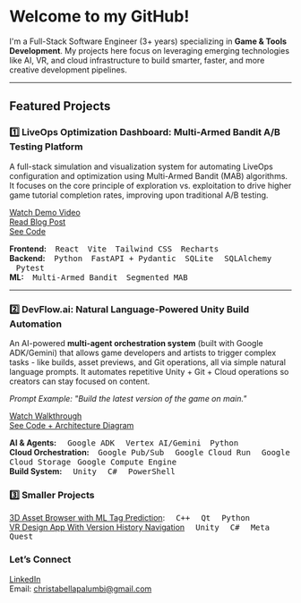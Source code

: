
# Welcome to my GitHub! 

<p>
I'm a Full-Stack Software Engineer (3+ years) specializing in <strong>Game & Tools Development</strong>. My projects here focus on leveraging emerging technologies like AI, VR, and cloud infrastructure to build smarter, faster, and more creative development pipelines.
</p>

---

## Featured Projects

### 1️⃣ LiveOps Optimization Dashboard: Multi-Armed Bandit A/B Testing Platform

A full-stack simulation and visualization system for automating LiveOps configuration and optimization using Multi-Armed Bandit (MAB) algorithms. It focuses on the core principle of exploration vs. exploitation to drive  higher game tutorial completion rates, improving upon traditional A/B testing.

[Watch Demo Video](https://www.youtube.com/watch?v=vEyCZdIfBWY) <br>
[Read Blog Post](https://medium.com/@christabellapalumbi/beyond-a-b-testing-automating-liveops-optimization-with-a-multi-armed-bandit-dashboard-ed22cc78b9ef) <br>
[See Code](https://github.com/cbpalumbi/liveops-dashboard)

**Frontend:** &nbsp;&nbsp;&nbsp;<kbd>React</kbd>&nbsp;&nbsp;&nbsp; <kbd>Vite</kbd>&nbsp;&nbsp;&nbsp; <kbd>Tailwind CSS</kbd>&nbsp;&nbsp;&nbsp; <kbd>Recharts</kbd><br>
**Backend:** &nbsp;&nbsp;&nbsp;<kbd>Python</kbd>&nbsp;&nbsp;&nbsp; <kbd>FastAPI + Pydantic</kbd>&nbsp;&nbsp;&nbsp; <kbd>SQLite</kbd> &nbsp;&nbsp;&nbsp; <kbd>SQLAlchemy</kbd> &nbsp;&nbsp;&nbsp;<kbd>Pytest</kbd><br> 
**ML:** &nbsp;&nbsp;&nbsp;<kbd>Multi-Armed Bandit</kbd>&nbsp;&nbsp;&nbsp; <kbd>Segmented MAB</kbd> 

---

### 2️⃣ DevFlow.ai: Natural Language-Powered Unity Build Automation

An AI-powered **multi-agent orchestration system** (built with Google ADK/Gemini) that allows game developers and artists to trigger complex tasks - like builds, asset previews, and Git operations, all via simple natural language prompts. It automates repetitive Unity + Git + Cloud operations so creators can stay focused on content.

*Prompt Example: "Build the latest version of the game on main."*

[Watch Walkthrough](https://www.youtube.com/watch?v=frQN-aOUpBk) <br>
[See Code + Architecture Diagram](https://github.com/cbpalumbi/unity-build-agent)

**AI & Agents:** &nbsp;&nbsp;&nbsp; <kbd>Google ADK</kbd> &nbsp;&nbsp;&nbsp; <kbd>Vertex AI/Gemini</kbd> &nbsp;&nbsp;&nbsp;<kbd>Python</kbd><br>
**Cloud Orchestration:**  &nbsp;&nbsp;&nbsp;<kbd>Google Pub/Sub</kbd> &nbsp;&nbsp;&nbsp; <kbd>Google Cloud Run</kbd> &nbsp;&nbsp;&nbsp; <kbd>Google Cloud Storage</kbd>&nbsp;&nbsp;&nbsp;<kbd>Google Compute Engine</kbd> <br> 
**Build System:** &nbsp;&nbsp;&nbsp; <kbd>Unity</kbd> &nbsp;&nbsp;&nbsp; <kbd>C#</kbd> &nbsp;&nbsp;&nbsp; <kbd>PowerShell</kbd>

### 3️⃣ Smaller Projects
[3D Asset Browser with ML Tag Prediction](https://github.com/cbpalumbi/AiAssetBrowser): &nbsp;&nbsp;&nbsp; <kbd>C++</kbd> &nbsp;&nbsp;&nbsp; <kbd>Qt</kbd> &nbsp;&nbsp;&nbsp; <kbd>Python</kbd>  <br>
[VR Design App With Version History Navigation](https://github.com/cbpalumbi/vr-version-history-demo)  &nbsp;&nbsp;&nbsp; <kbd>Unity</kbd> &nbsp;&nbsp;&nbsp; <kbd>C#</kbd> &nbsp;&nbsp;&nbsp; <kbd>Meta Quest</kbd>

### Let’s Connect
[LinkedIn](https://www.linkedin.com/in/christabella-palumbi/) <br>
Email: christabellapalumbi@gmail.com
